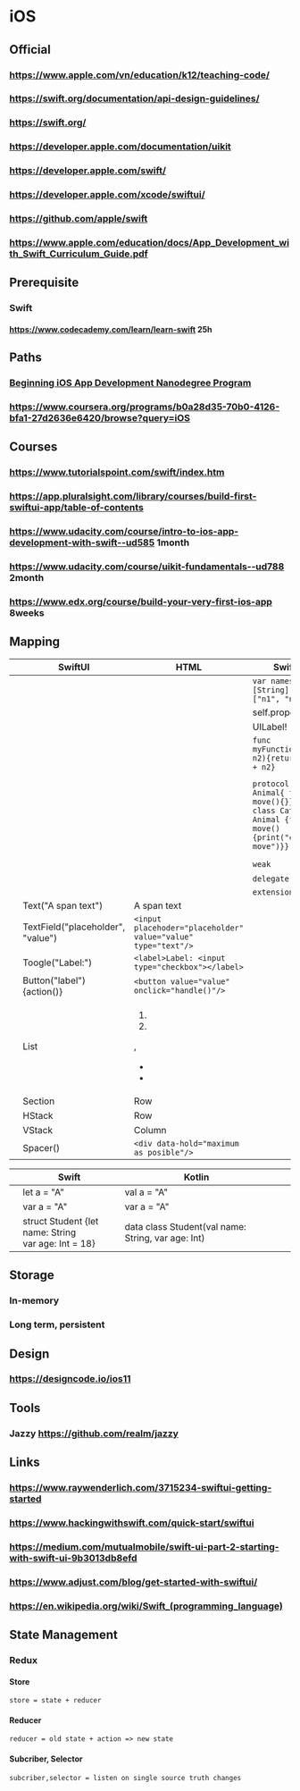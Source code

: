 # iOS
## Official
### https://www.apple.com/vn/education/k12/teaching-code/
### https://swift.org/documentation/api-design-guidelines/
### https://swift.org/
### https://developer.apple.com/documentation/uikit
### https://developer.apple.com/swift/
### https://developer.apple.com/xcode/swiftui/
### https://github.com/apple/swift
### https://www.apple.com/education/docs/App_Development_with_Swift_Curriculum_Guide.pdf
## Prerequisite
### Swift
#### https://www.codecademy.com/learn/learn-swift 25h
## Paths
### [Beginning iOS App Development Nanodegree Program](https://classroom.udacity.com/nanodegrees/nd006/syllabus/core-curriculum)
### https://www.coursera.org/programs/b0a28d35-70b0-4126-bfa1-27d2636e6420/browse?query=iOS
## Courses
### https://www.tutorialspoint.com/swift/index.htm
### https://app.pluralsight.com/library/courses/build-first-swiftui-app/table-of-contents
### https://www.udacity.com/course/intro-to-ios-app-development-with-swift--ud585 1month
### https://www.udacity.com/course/uikit-fundamentals--ud788 2month
### https://www.edx.org/course/build-your-very-first-ios-app 8weeks
## Mapping
|   |  SwiftUI | HTML  |Swift   |Kotlin   |
|---|---|---|---|---|
|   |   |   |`var names: [String] = ["n1", "n2"]`   | `Array<String>`   |
|   |   |   |self.property   |this.property   |
|   |   |   |UILabel!   |String?   |
|   |   |   |`func myFunction(n1, n2){return n1 + n2}`   |`fun myFunction(n1, n2){return n1 + n2}`   |
|   |   |   |`protocol Animal{ func move(){}} class Cat: Animal {func move(){print("cat move")}}`   | `interface Animal{ fun move(){}} class Cat: Animal {override fun move(){print("cat move")}}`   |
|   |   |   |`weak`   | ``   |
|   |   |   |`delegate`   | ``   |
|   |   |   |`extension`   | `override`   |
|   | Text("A span text")  | <span>A span text</span>  |   |   |
|   | TextField("placeholder", "value")  | `<input placehoder="placeholder" value="value" type="text"/>`  |   |   |
|   |  Toogle("Label:") |`<label>Label: <input type="checkbox"></label>`   |   |   |
|   |  Button("label"){action()} | `<button value="value" onclick="handle()"/>`  |   |   |
|   |  List | <ol><li></li><li></li></ol>,<ul><li></li><li></li></ul>  |   |   |
|   |  Section |Row   |   |   |
|   |  HStack |Row   |   |   |
|   |  VStack |  Column |   |   |
|   |  Spacer() |  `<div data-hold="maximum as posible"/>` |   |   |


|   |  Swift | Kotlin  |   |   |
|---|---|---|---|---|
|   | let a = "A"  | val a = "A"  |   |   |
|   | var a = "A"  | var a = "A"  |   |   |
|   | struct Student {let name: String <br/> var age: Int = 18}  | data class Student(val name: String, var age: Int)  |   |   |

## Storage
### In-memory
### Long term, persistent
## Design
### https://designcode.io/ios11
## Tools
### Jazzy https://github.com/realm/jazzy
## Links
### https://www.raywenderlich.com/3715234-swiftui-getting-started
### https://www.hackingwithswift.com/quick-start/swiftui
### https://medium.com/mutualmobile/swift-ui-part-2-starting-with-swift-ui-9b3013db8efd
### https://www.adjust.com/blog/get-started-with-swiftui/
### https://en.wikipedia.org/wiki/Swift_(programming_language)
## State Management
### Redux
#### Store
`
 store = state + reducer
`
#### Reducer
`
reducer = old state + action => new state
`
#### Subcriber, Selector
`
subcriber,selector = listen on single source truth changes
`
